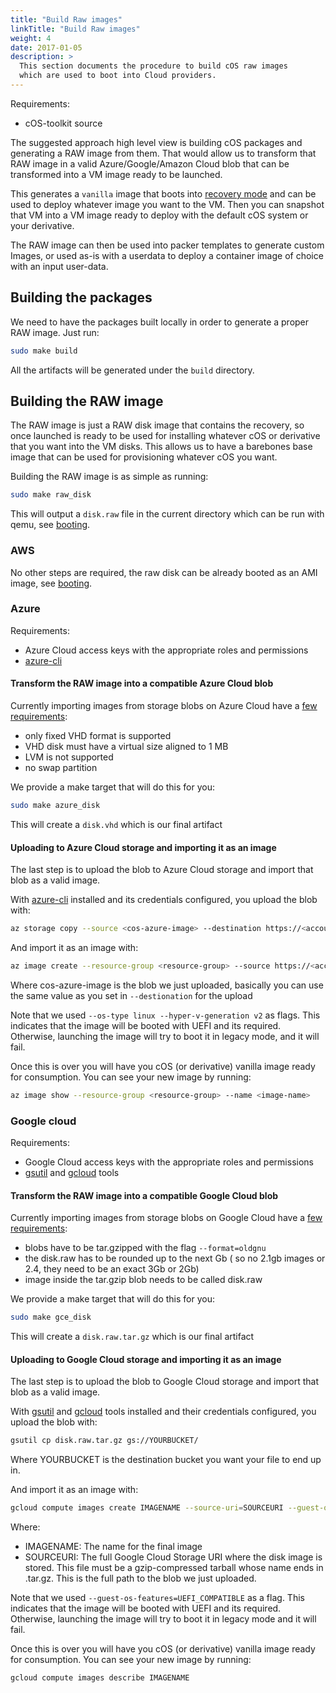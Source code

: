 ```yaml
---
title: "Build Raw images"
linkTitle: "Build Raw images"
weight: 4
date: 2017-01-05
description: >
  This section documents the procedure to build cOS raw images
  which are used to boot into Cloud providers.
---
```


Requirements:

* cOS-toolkit source

The suggested approach high level view is building cOS packages and generating a RAW image from
them. That would allow us to transform that RAW image in a valid Azure/Google/Amazon Cloud blob that can be transformed into a VM image ready
to be launched.

This generates a `vanilla` image that boots into [recovery mode](../../getting-started/recovery) and can be used to deploy
whatever image you want to the VM. Then you can snapshot that VM into a VM image ready to deploy with the default cOS
system or your derivative.

The RAW image can then be used into packer templates to generate custom Images, or used as-is with a userdata to deploy a container image of choice with an input user-data.

## Building the packages

We need to have the packages built locally in order to generate a proper RAW image. Just run:

```bash
sudo make build
```

All the artifacts will be generated under the `build` directory.

## Building the RAW image

The RAW image is just a RAW disk image that contains the recovery, so once launched is ready to be used for installing
whatever cOS or derivative that you want into the VM disks. This allows us to have a barebones base image that can be
used for provisioning whatever cOS you want.

Building the RAW image is as simple as running:

```bash
sudo make raw_disk
```

This will output a `disk.raw` file in the current directory which can be run with qemu, see [booting](../../getting-started/booting).

### AWS

No other steps are required, the raw disk can be already booted as an AMI image, see [booting](../../getting-started/booting).

### Azure

Requirements:

* Azure Cloud access keys with the appropriate roles and permissions
* [azure-cli](https://docs.microsoft.com/en-us/cli/azure/install-azure-cli)

#### Transform the RAW image into a compatible Azure Cloud blob

Currently importing images from storage blobs on Azure Cloud have a [few requirements](https://docs.microsoft.com/en-us/azure/virtual-machines/linux/create-upload-generic):

 - only fixed VHD format is supported
 - VHD disk must have a virtual size aligned to 1 MB
 - LVM is not supported
 - no swap partition

We provide a make target that will do this for you:

```bash
sudo make azure_disk
```

This will create a `disk.vhd` which is our final artifact


#### Uploading to Azure Cloud storage and importing it as an image

The last step is to upload the blob to Azure Cloud storage and import that blob as a valid image.

With [azure-cli](https://docs.microsoft.com/en-us/cli/azure/install-azure-cli) installed
and its credentials configured, you upload the blob with:

```bash
az storage copy --source <cos-azure-image> --destination https://<account>.blob.core.windows.net/<container>/<destination-cos-azure-image>
```

And import it as an image with:

```bash
az image create --resource-group <resource-group> --source https://<account>.blob.core.windows.net/<container>/<cos-azure-image> --os-type linux --hyper-v-generation v2 --name <image-name>
```

Where cos-azure-image is the blob we just uploaded, basically you can use the same value as you set in `--destionation` for the upload
   
Note that we used `--os-type linux --hyper-v-generation v2` as flags. This indicates that the image will be booted with UEFI
and its required. Otherwise, launching the image will try to boot it in legacy mode, and it will fail.


Once this is over you will have you cOS (or derivative) vanilla image ready for consumption.
You can see your new image by running:

```bash
az image show --resource-group <resource-group> --name <image-name>
```

### Google cloud

Requirements:

* Google Cloud access keys with the appropriate roles and permissions
* [gsutil](https://cloud.google.com/storage/docs/gsutil) and [gcloud](https://cloud.google.com/sdk) tools

#### Transform the RAW image into a compatible Google Cloud blob

Currently importing images from storage blobs on Google Cloud have a [few requirements](https://cloud.google.com/compute/docs/import/import-existing-image#requirements_for_the_image_file):

 - blobs have to be tar.gzipped with the flag `--format=oldgnu`
 - the disk.raw has to be rounded up to the next Gb ( so no 2.1gb images or 2.4, they need to be an exact 3Gb or 2Gb)
 - image inside the tar.gzip blob needs to be called disk.raw

We provide a make target that will do this for you:

```bash
sudo make gce_disk
```

This will create a `disk.raw.tar.gz` which is our final artifact

#### Uploading to Google Cloud storage and importing it as an image

The last step is to upload the blob to Google Cloud storage and import that blob as a valid image.

With [gsutil](https://cloud.google.com/storage/docs/gsutil) and [gcloud](https://cloud.google.com/sdk) tools installed
and their credentials configured, you upload the blob with:

```bash
gsutil cp disk.raw.tar.gz gs://YOURBUCKET/
```

Where YOURBUCKET is the destination bucket you want your file to end up in.

And import it as an image with:

```bash
gcloud compute images create IMAGENAME --source-uri=SOURCEURI --guest-os-features=UEFI_COMPATIBLE
```

Where:
 - IMAGENAME: The name for the final image
 - SOURCEURI: The full Google Cloud Storage URI where the disk image is stored.
   This file must be a gzip-compressed tarball whose name ends in
   .tar.gz.
   This is the full path to the blob we just uploaded.
   
Note that we used `--guest-os-features=UEFI_COMPATIBLE` as a flag. This indicates that the image will be booted with UEFI
and its required. Otherwise, launching the image will try to boot it in legacy mode and it will fail.


Once this is over you will have you cOS (or derivative) vanilla image ready for consumption.
You can see your new image by running:

```bash
gcloud compute images describe IMAGENAME
```
